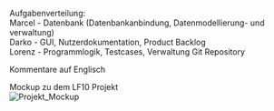 Aufgabenverteilung:\
Marcel - Datenbank (Datenbankanbindung, Datenmodellierung- und verwaltung)\
Darko - GUI, Nutzerdokumentation, Product Backlog\
Lorenz - Programmlogik, Testcases, Verwaltung Git Repository

Kommentare auf Englisch

Mockup zu dem LF10 Projekt\
![Projekt_Mockup](https://github.com/LorackDev/VinylCollector/assets/153488926/501bf28f-6b23-43e8-86e1-c7601ed9da8e)
